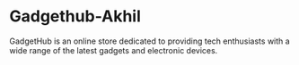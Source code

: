 # Gadgethub-Akhil
GadgetHub is an online store dedicated to providing tech enthusiasts with a wide range of the latest gadgets and electronic devices.  
